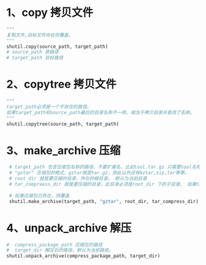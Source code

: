 # 1、copy 拷贝文件

```python
"""
复制文件,目标文件存在则覆盖。
"""
shutil.copy(source_path, target_path)
# source_path 原路径
# target_path 目标路径
```

# 2、copytree 拷贝文件

```python
"""
target_path必须是一个不存在的路径。
如果target_path和source_path最后的目录名称不一样，相当于拷贝目录并更改了名称。
"""
shutil.copytree(source_path, target_path)
```

# 3、make_archive 压缩

```python
 # target_path 包含压缩包名称的路径，不要扩展名，比如tool.tar.gz 只需要tool名称即可。
 # "gztar" 压缩包的格式，gztar就是tar.gz，除此以外还有bztar,zip,tar等等。
 # root_dir 就是要压缩的目录，所在的根目录。 默认为当前目录
 # tar_compreess_dir 就是要压缩的目录，此目录必须是root_dir 下的子目录。 如果tar_compreess_dir有多个子目录信息，比如/root/home/hack，那么会将整个目录进行打包。默认为当前目录
 
 # 如果压缩包已存在，则覆盖
 shutil.make_archive(target_path, "gztar", root_dir, tar_compress_dir)
```

# 4、unpack_archive 解压

```python
#  compress_package_path 压缩包的路径
#  target_dir 解压后的路径，默认为当前路径。
shutil.unpack_archive(compress_package_path, target_dir)
```
